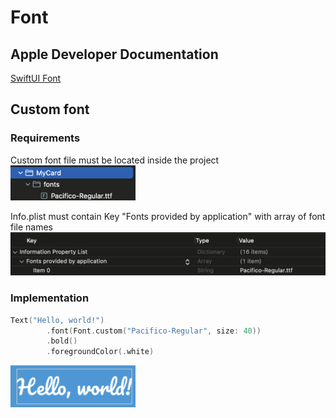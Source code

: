 # Font

## Apple Developer Documentation
[SwiftUI Font](https://developer.apple.com/documentation/swiftui/font)

## Custom font
### Requirements
Custom font file must be located inside the project  
<img src="images/1.png" width=200>

Info.plist must contain Key "Fonts provided by application" with array of font file names  
<img src="images/2.png" width=600>

### Implementation
```swift
Text("Hello, world!")
        .font(Font.custom("Pacifico-Regular", size: 40))
        .bold()
        .foregroundColor(.white)
```
<img src="images/3.png" width=200>
